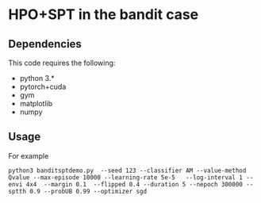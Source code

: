 
# HPO+SPT in the bandit case

## Dependencies
This code requires the following:

- python 3.*
- pytorch+cuda
- gym
- matplotlib
- numpy
## Usage
For example
```
python3 banditsptdemo.py  --seed 123 --classifier AM --value-method Qvalue --max-episode 10000 --learning-rate 5e-5   --log-interval 1 --envi 4x4  --margin 0.1  --flipped 0.4 --duration 5 --nepoch 300000 --sptth 0.9 --probUB 0.99 --optimizer sgd
```
